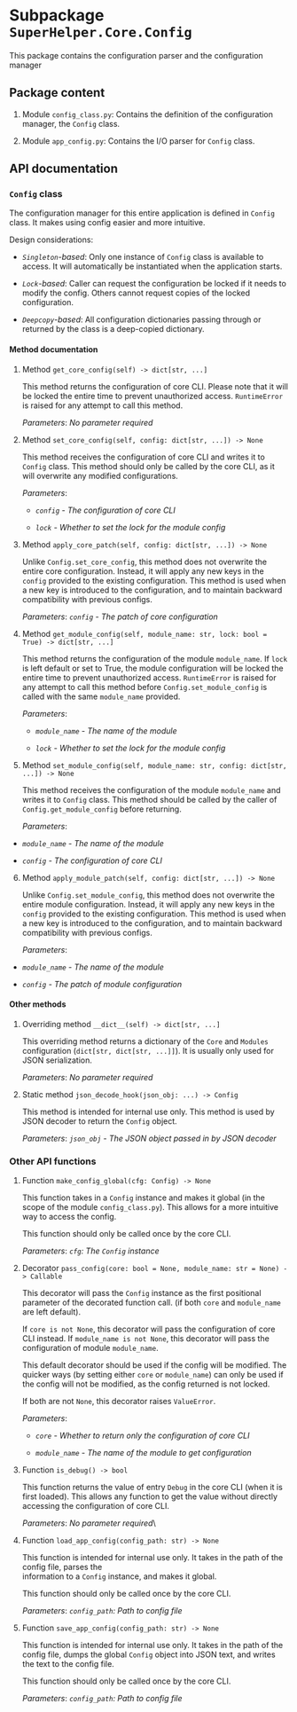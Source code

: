 # Subpackage `SuperHelper.Core.Config`

This package contains the configuration parser and the configuration manager

## Package content

1. Module `config_class.py`: Contains the definition of the configuration manager, the `Config` class.

2. Module `app_config.py`: Contains the I/O parser for `Config` class.

## API documentation

### `Config` class

The configuration manager for this entire application is defined in `Config` class. It makes using config easier and
more intuitive.

Design considerations:

* *`Singleton`-based*: Only one instance of `Config` class is available to access. It will automatically be instantiated
  when the application starts.

* *`Lock`-based*: Caller can request the configuration be locked if it needs to modify the config. Others cannot request
  copies of the locked configuration.

* *`Deepcopy`-based*: All configuration dictionaries passing through or returned by the class is a deep-copied
  dictionary.

#### Method documentation

1. Method `get_core_config(self) -> dict[str, ...]`

   This method returns the configuration of core CLI. Please note that it will be locked the entire time to prevent
   unauthorized access. `RuntimeError` is raised for any attempt to call this method.

   *Parameters*: *No parameter required*

2. Method `set_core_config(self, config: dict[str, ...]) -> None`

   This method receives the configuration of core CLI and writes it to `Config` class. This method should only be called
   by the core CLI, as it will overwrite any modified configurations.

   *Parameters*:

    * *`config` - The configuration of core CLI*

    * *`lock` - Whether to set the lock for the module config*

3. Method `apply_core_patch(self, config: dict[str, ...]) -> None`

   Unlike `Config.set_core_config`, this method does not overwrite the entire core configuration. Instead, it will apply
   any new keys in the `config` provided to the existing configuration. This method is used when a new key is introduced
   to the configuration, and to maintain backward compatibility with previous configs.

   *Parameters*: *`config` - The patch of core configuration*

4. Method `get_module_config(self, module_name: str, lock: bool = True) -> dict[str, ...]`

   This method returns the configuration of the module `module_name`. If `lock` is left default or set to True, the
   module configuration will be locked the entire time to prevent unauthorized access. `RuntimeError` is raised for any
   attempt to call this method before `Config.set_module_config` is called with the same `module_name` provided.

   *Parameters*:

    * *`module_name` - The name of the module*

    * *`lock` - Whether to set the lock for the module config*

5. Method `set_module_config(self, module_name: str, config: dict[str, ...]) -> None`

   This method receives the configuration of the module `module_name` and writes it to `Config` class. This method
   should be called by the caller of `Config.get_module_config` before returning.

   *Parameters*:

* *`module_name` - The name of the module*

* *`config` - The configuration of core CLI*

6. Method `apply_module_patch(self, config: dict[str, ...]) -> None`

   Unlike `Config.set_module_config`, this method does not overwrite the entire module configuration. Instead, it will
   apply any new keys in the `config` provided to the existing configuration. This method is used when a new key is
   introduced to the configuration, and to maintain backward compatibility with previous configs.

   *Parameters*:

* *`module_name` - The name of the module*

* *`config` - The patch of module configuration*

#### Other methods

1. Overriding method `__dict__(self) -> dict[str, ...]`

   This overriding method returns a dictionary of the `Core` and `Modules` configuration (`dict[str, dict[str, ...]]`).
   It is usually only used for JSON serialization.

   *Parameters*: *No parameter required*

2. Static method `json_decode_hook(json_obj: ...) -> Config`

   This method is intended for internal use only. This method is used by JSON decoder to return the `Config` object.

   *Parameters*: *`json_obj` - The JSON object passed in by JSON decoder*

### Other API functions

1. Function `make_config_global(cfg: Config) -> None`

   This function takes in a `Config` instance and makes it global (in the scope of the module `config_class.py`). This
   allows for a more intuitive way to access the config.

   This function should only be called once by the core CLI.

   *Parameters*: *`cfg`: The `Config` instance*

2. Decorator `pass_config(core: bool = None, module_name: str = None) -> Callable`

   This decorator will pass the `Config` instance as the first positional parameter of the decorated function call.
   (if both `core` and `module_name` are left default).

   If `core is not None`, this decorator will pass the configuration of core CLI instead. If `module_name is not None`,
   this decorator will pass the configuration of module `module_name`.

   This default decorator should be used if the config will be modified. The quicker ways (by setting either `core` or
   `module_name`) can only be used if the config will not be modified, as the config returned is not locked.

   If both are not `None`, this decorator raises `ValueError`.

   *Parameters*:

    * *`core` - Whether to return only the configuration of core CLI*

    * *`module_name` - The name of the module to get configuration*

3. Function `is_debug() -> bool`

   This function returns the value of entry `Debug` in the core CLI (when it is first loaded). This allows any function
   to get the value without directly accessing the configuration of core CLI.

   *Parameters*: *No parameter required*\

4. Function `load_app_config(config_path: str) -> None`

   This function is intended for internal use only. It takes in the path of the config file, parses the\
   information to a `Config` instance, and makes it global.

   This function should only be called once by the core CLI.

   *Parameters*: *`config_path`: Path to config file*

5. Function `save_app_config(config_path: str) -> None`

   This function is intended for internal use only. It takes in the path of the config file, dumps the global
   `Config` object into JSON text, and writes the text to the config file.

   This function should only be called once by the core CLI.

   *Parameters*: *`config_path`: Path to config file*
